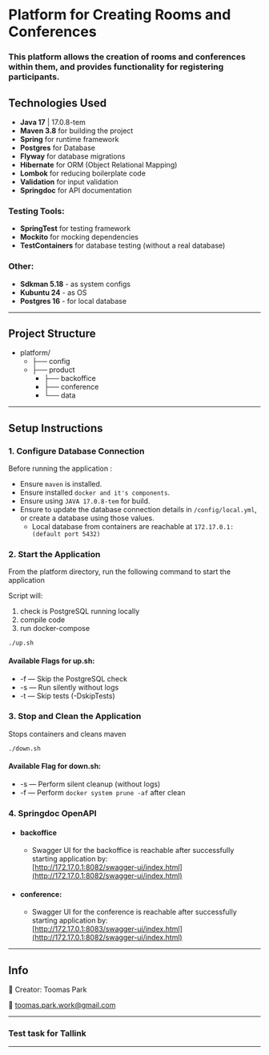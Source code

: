 # Platform for Creating Rooms and Conferences

### This platform allows the creation of rooms and conferences within them, and provides functionality for registering participants.

## Technologies Used

- **Java 17** | 17.0.8-tem
- **Maven 3.8** for building the project
- **Spring** for runtime framework
- **Postgres** for Database
- **Flyway** for database migrations
- **Hibernate** for ORM (Object Relational Mapping)
- **Lombok** for reducing boilerplate code
- **Validation** for input validation
- **Springdoc** for API documentation

### Testing Tools:
- **SpringTest** for testing framework
- **Mockito** for mocking dependencies
- **TestContainers** for database testing (without a real database)

### Other:

- **Sdkman 5.18** - as system configs
- **Kubuntu 24** - as OS
- **Postgres 16** - for local database
---

## Project Structure

- platform/
  - ├── config 
  - ├── product 
    - ├── backoffice 
    - ├── conference 
    - └── data

---

## Setup Instructions

### 1. Configure Database Connection

Before running the application :
- Ensure `maven` is installed.
- Ensure installed `docker and it's components`. 
- Ensure using `JAVA 17.0.8-tem` for build.
- Ensure to update the database connection details in `/config/local.yml`, or create a database using those values.
  - Local database from containers are reachable at `172.17.0.1:(default port 5432)`

### 2. Start the Application

From the platform directory, run the following command to start the application

Script will: 
1. check is PostgreSQL running locally
2. compile code
3. run docker-compose

```
./up.sh
```

#### Available Flags for up.sh:

- -f — Skip the PostgreSQL check
- -s — Run silently without logs
- -t — Skip tests (-DskipTests)


### 3. Stop and Clean the Application

Stops containers and cleans maven

```
./down.sh
```

#### Available Flag for down.sh:

- -s — Perform silent cleanup (without logs)
- -f — Perform `docker system prune -af` after clean

### 4. Springdoc OpenAPI
- #### backoffice
  - Swagger UI for the backoffice is reachable after successfully starting application by:   
    [http://172.17.0.1:8082/swagger-ui/index.html](http://172.17.0.1:8082/swagger-ui/index.html)
- #### conference:
  - Swagger UI for the conference is reachable after successfully starting application by:   
    [http://172.17.0.1:8083/swagger-ui/index.html](http://172.17.0.1:8082/swagger-ui/index.html)
---

## Info


👤 Creator:
Toomas Park

📧 toomas.park.work@gmail.com

---
### Test task for Tallink

---